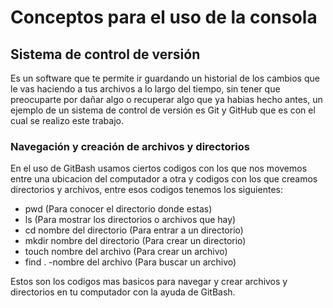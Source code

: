 # Conceptos para el uso de la consola

## Sistema de control de versión
Es un software que te permite ir guardando un historial de los cambios que le vas haciendo a tus archivos a lo largo del tiempo, sin tener que preocuparte por dañar algo o recuperar algo que ya habias hecho antes, un ejemplo de un sistema de control de versión es Git y GitHub que es con el cual se realizo este trabajo.

### Navegación y creación de archivos y directorios
En el uso de GitBash usamos ciertos codigos con los que nos movemos entre una ubicacion del computador a otra y codigos con los que creamos directorios y archivos, entre esos codigos tenemos los siguientes:

- pwd (Para conocer el directorio donde estas)
- ls (Para mostrar los directorios o archivos que hay)
- cd nombre del directorio (Para entrar a un directorio)
- mkdir nombre del directorio (Para crear un directorio)
- touch nombre del archivo (Para crear un archivo)
- find . -nombre del archivo (Para buscar un archivo)

Estos son los codigos mas basicos para navegar y crear archivos y directorios en tu computador con la ayuda de GitBash.
